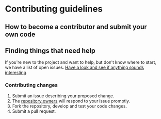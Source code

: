 # Contributing guidelines

## How to become a contributor and submit your own code

## Finding things that need help

If you're new to the project and want to help, but don't know where to start, we have a list of open issues. [Have a look and see if anything sounds interesting](https://gitlab.com/lazyorangejs/staging.lazyorange.xyz/issues).

### Contributing changes

1. Submit an issue describing your proposed change.
1. The [repository owners](MAINTAINERS) will respond to your issue promptly.
1. Fork the repository, develop and test your code changes.
1. Submit a pull request.